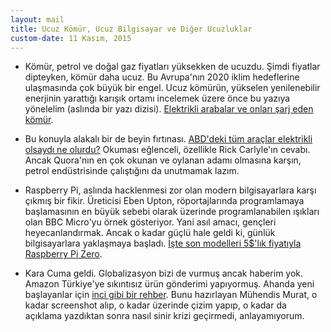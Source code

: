 ```yaml
---
layout: mail
title: Ucuz Kömür, Ucuz Bilgisayar ve Diğer Ucuzluklar
custom-date: 11 Kasım, 2015
---
```

- Kömür, petrol ve doğal gaz fiyatları yüksekken de ucuzdu. Şimdi fiyatlar dipteyken, kömür daha ucuz. Bu Avrupa'nın 2020 iklim hedeflerine ulaşmasında çok büyük bir engel. Ucuz kömürün, yükselen yenilenebilir enerjinin yarattığı karışık ortamı incelemek üzere önce bu yazıya yönelelim (aslında bir yazı dizisi). [Elektrikli arabalar ve onları şarj eden kömür][1].

- Bu konuyla alakalı bir de beyin fırtınası. [ABD'deki tüm araçlar elektrikli olsaydı ne olurdu?][2] Okuması eğlenceli, özellikle Rick Carlyle'ın cevabı. Ancak Quora'nın en çok okunan ve oylanan adamı olmasına karşın, petrol endüstrisinde çalıştığını da unutmamak lazım. 

- Raspberry Pi, aslında hacklenmesi zor olan modern bilgisayarlara karşı çıkmış bir fikir. Üreticisi Eben Upton, röportajlarında programlamaya başlamasının en büyük sebebi olarak üzerinde programlanabilen ışıkları olan BBC Micro'yu örnek gösteriyor. Yani asıl amacı, gençleri heyecanlandırmak. Ancak o kadar güçlü hale geldi ki, günlük bilgisayarlara yaklaşmaya başladı. [İşte son modelleri 5$'lık fiyatıyla Raspberry Pi Zero][3]. 

- Kara Cuma geldi. Globalizasyon bizi de vurmuş ancak haberim yok. Amazon Türkiye'ye sıkıntısız ürün gönderimi yapıyormuş. Ahanda yeni başlayanlar için [inci gibi bir rehber][4]. Bunu hazırlayan Mühendis Murat, o kadar screenshot alıp, o kadar üzerinde çizim yapıp, o kadar da açıklama yazdıktan sonra nasıl sinir krizi geçirmedi, anlayamıyorum. 

[1]: https://www.washingtonpost.com/world/electric-cars-and-the-coal-that-runs-them/2015/11/23/74869240-734b-11e5-ba14-318f8e87a2fc_story.html?utm_source=nextdraft&utm_medium=email

[2]: https://www.quora.com/If-all-cars-in-the-US-suddenly-become-electric-how-much-more-electricity-do-we-need-to-produce-in-percentage

[3]: https://www.raspberrypi.org/blog/raspberry-pi-zero/

[4]: http://forum.donanimhaber.com/m_99980530/tm.htm